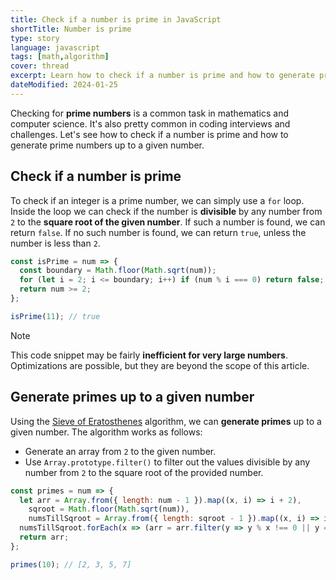 ```yaml
---
title: Check if a number is prime in JavaScript
shortTitle: Number is prime
type: story
language: javascript
tags: [math,algorithm]
cover: thread
excerpt: Learn how to check if a number is prime and how to generate prime numbers up to a given number in JavaScript.
dateModified: 2024-01-25
---
```


Checking for **prime numbers** is a common task in mathematics and computer science. It's also pretty common in coding interviews and challenges. Let's see how to check if a number is prime and how to generate prime numbers up to a given number.

## Check if a number is prime

To check if an integer is a prime number, we can simply use a `for` loop. Inside the loop we can check if the number is **divisible** by any number from `2` to the **square root of the given number**. If such a number is found, we can return `false`. If no such number is found, we can return `true`, unless the number is less than `2`.

```js
const isPrime = num => {
  const boundary = Math.floor(Math.sqrt(num));
  for (let i = 2; i <= boundary; i++) if (num % i === 0) return false;
  return num >= 2;
};

isPrime(11); // true
```

> [!NOTE]
>
> This code snippet may be fairly **inefficient for very large numbers**. Optimizations are possible, but they are beyond the scope of this article.

## Generate primes up to a given number

Using the [Sieve of Eratosthenes](https://en.wikipedia.org/wiki/Sieve_of_Eratosthenes) algorithm, we can **generate primes** up to a given number. The algorithm works as follows:

- Generate an array from `2` to the given number.
- Use `Array.prototype.filter()` to filter out the values divisible by any number from `2` to the square root of the provided number.

```js
const primes = num => {
  let arr = Array.from({ length: num - 1 }).map((x, i) => i + 2),
    sqroot = Math.floor(Math.sqrt(num)),
    numsTillSqroot = Array.from({ length: sqroot - 1 }).map((x, i) => i + 2);
  numsTillSqroot.forEach(x => (arr = arr.filter(y => y % x !== 0 || y === x)));
  return arr;
};

primes(10); // [2, 3, 5, 7]
```

